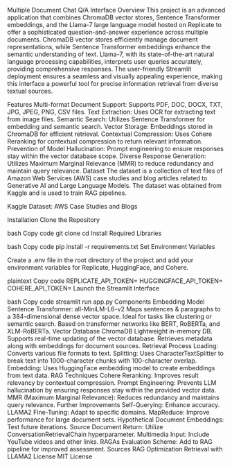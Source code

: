 
Multiple Document Chat Q/A Interface
Overview
This project is an advanced application that combines ChromaDB vector stores, Sentence Transformer embeddings, and the Llama-7 large language model hosted on Replicate to offer a sophisticated question-and-answer experience across multiple documents. ChromaDB vector stores efficiently manage document representations, while Sentence Transformer embeddings enhance the semantic understanding of text. Llama-7, with its state-of-the-art natural language processing capabilities, interprets user queries accurately, providing comprehensive responses. The user-friendly Streamlit deployment ensures a seamless and visually appealing experience, making this interface a powerful tool for precise information retrieval from diverse textual sources.

Features
Multi-format Document Support: Supports PDF, DOC, DOCX, TXT, JPG, JPEG, PNG, CSV files.
Text Extraction: Uses OCR for extracting text from image files.
Semantic Search: Utilizes Sentence Transformer for embedding and semantic search.
Vector Storage: Embeddings stored in ChromaDB for efficient retrieval.
Contextual Compression: Uses Cohere Reranking for contextual compression to return relevant information.
Prevention of Model Hallucination: Prompt engineering to ensure responses stay within the vector database scope.
Diverse Response Generation: Utilizes Maximum Marginal Relevance (MMR) to reduce redundancy and maintain query relevance.
Dataset
The dataset is a collection of text files of Amazon Web Services (AWS) case studies and blog articles related to Generative AI and Large Language Models. The dataset was obtained from Kaggle and is used to train RAG pipelines.

Kaggle Dataset: AWS Case Studies and Blogs

Installation
Clone the Repository

bash
Copy code
git clone <repository-url>
cd <repository-directory>
Install Required Libraries

bash
Copy code
pip install -r requirements.txt
Set Environment Variables

Create a .env file in the root directory of the project and add your environment variables for Replicate, HuggingFace, and Cohere.

plaintext
Copy code
REPLICATE_API_TOKEN=<your-replicate-api-token>
HUGGINGFACE_API_TOKEN=<your-huggingface-api-token>
COHERE_API_TOKEN=<your-cohere-api-token>
Launch the Streamlit Interface

bash
Copy code
streamlit run app.py
Components
Embedding Model
Sentence Transformer: all-MiniLM-L6-v2
Maps sentences & paragraphs to a 384-dimensional dense vector space.
Ideal for tasks like clustering or semantic search.
Based on transformer networks like BERT, RoBERTa, and XLM-RoBERTa.
Vector Database
ChromaDB
Lightweight in-memory DB.
Supports real-time updating of the vector database.
Retrieves metadata along with embeddings for document sources.
Retrieval Process
Loading: Converts various file formats to text.
Splitting: Uses CharacterTextSplitter to break text into 1000-character chunks with 100-character overlap.
Embedding: Uses HuggingFace embedding model to create embeddings from text data.
RAG Techniques
Cohere Reranking: Improves result relevancy by contextual compression.
Prompt Engineering: Prevents LLM hallucination by ensuring responses stay within the provided vector data.
MMR (Maximum Marginal Relevance): Reduces redundancy and maintains query relevance.
Further Improvements
Self-Querying: Enhance accuracy.
LLAMA2 Fine-Tuning: Adapt to specific domains.
MapReduce: Improve performance for large document sets.
Hypothetical Document Embeddings: Test future iterations.
Source Document Return: Utilize ConversationRetrievalChain hyperparameter.
Multimedia Input: Include YouTube videos and other links.
RAGAs Evaluation Scheme: Add to RAG pipeline for improved assessment.
Sources
RAG Optimization
Retrieval with LLAMA2
License
MIT License
